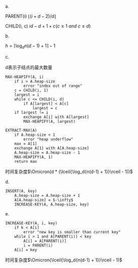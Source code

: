 a.

PARENT(i) $\lfloor{(i + d - 2) / d}\rfloor$

CHILD(i, c) $id - d + 1 + c (c \ge 1 \ and \ c \le d)$

b.

$h = \lceil{\log_d{n(d-1) + 1}}\rceil - 1$

c.

d表示子结点的最大数量
```
MAX-HEAPIFY(A, i)
    if i > A.heap-size
        error "index out of range"
    c = CHILD(i, 1)
    largest = i
    while c <= CHILD(i, d)
        if A[largest] < A[c]
            largest = c
    if largest != i
        exchange A[i] with A[largest]
        MAX-HEAPIFY(A, largest)

EXTRACT-MAX(A)
    if A.heap-size < 1
        error "heap underflow"
    max = A[1]
    exchange A[1] with A[A.heap-size]
    A.heap-size = A.heap-size - 1
    MAX-HEAPIFY(A, 1)
    return max
```
时间复杂度$\Omicron(d * (\lceil{\log_d{n(d-1) + 1}}\rceil - 1))$

d.
```
INSERT(A, key)
    A.heap-size = A.heap-size + 1
    A[A.heap-size] = $-\infty$
    INCREASE-KEY(A, A.heap-size, key)
```

e.
```
INCREASE-KEY(A, i, key)
    if k < A[i]
        error "new key is smaller than current key"
    while i > 1 and A[PARENT(i)] < key
        A[i] = A[PARENT(i)]
        i = PARENT(i)
    A[i] = key
```
时间复杂度$\Omicron(\lceil{\log_d{n(d-1) + 1}}\rceil - 1)$